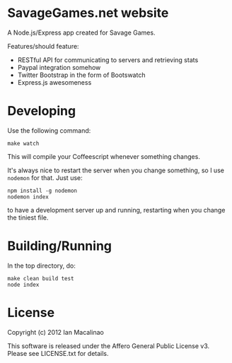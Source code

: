 SavageGames.net website
=======================

A Node.js/Express app created for Savage Games.

Features/should feature:
* RESTful API for communicating to servers and retrieving stats
* Paypal integration somehow
* Twitter Bootstrap in the form of Bootswatch
* Express.js awesomeness

Developing
==========

Use the following command:

```
make watch
```

This will compile your Coffeescript whenever something changes.

It's always nice to restart the server when you change something,
so I use `nodemon` for that. Just use:

```
npm install -g nodemon
nodemon index
```

to have a development server up and running, restarting when you change the tiniest file.

Building/Running
================

In the top directory, do:

```
make clean build test
node index
```

License
=======

Copyright (c) 2012 Ian Macalinao

This software is released under the Affero General Public License v3. Please see LICENSE.txt for details.

